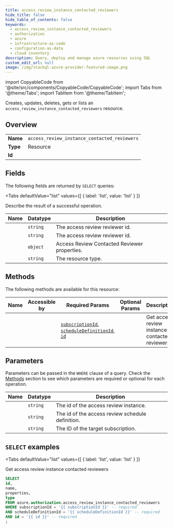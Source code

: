 ```yaml
--- 
title: access_review_instance_contacted_reviewers
hide_title: false
hide_table_of_contents: false
keywords:
  - access_review_instance_contacted_reviewers
  - authorization
  - azure
  - infrastructure-as-code
  - configuration-as-data
  - cloud inventory
description: Query, deploy and manage azure resources using SQL
custom_edit_url: null
image: /img/stackql-azure-provider-featured-image.png
---
```


import CopyableCode from '@site/src/components/CopyableCode/CopyableCode';
import Tabs from '@theme/Tabs';
import TabItem from '@theme/TabItem';

Creates, updates, deletes, gets or lists an <code>access_review_instance_contacted_reviewers</code> resource.

## Overview
<table><tbody>
<tr><td><b>Name</b></td><td><code>access_review_instance_contacted_reviewers</code></td></tr>
<tr><td><b>Type</b></td><td>Resource</td></tr>
<tr><td><b>Id</b></td><td><CopyableCode code="azure.authorization.access_review_instance_contacted_reviewers" /></td></tr>
</tbody></table>

## Fields

The following fields are returned by `SELECT` queries:

<Tabs
    defaultValue="list"
    values={[
        { label: 'list', value: 'list' }
    ]}
>
<TabItem value="list">

Describe the result of a successful operation.

<table>
<thead>
    <tr>
    <th>Name</th>
    <th>Datatype</th>
    <th>Description</th>
    </tr>
</thead>
<tbody>
<tr>
    <td><CopyableCode code="id" /></td>
    <td><code>string</code></td>
    <td>The access review reviewer id.</td>
</tr>
<tr>
    <td><CopyableCode code="name" /></td>
    <td><code>string</code></td>
    <td>The access review reviewer id.</td>
</tr>
<tr>
    <td><CopyableCode code="properties" /></td>
    <td><code>object</code></td>
    <td>Access Review Contacted Reviewer properties.</td>
</tr>
<tr>
    <td><CopyableCode code="type" /></td>
    <td><code>string</code></td>
    <td>The resource type.</td>
</tr>
</tbody>
</table>
</TabItem>
</Tabs>

## Methods

The following methods are available for this resource:

<table>
<thead>
    <tr>
    <th>Name</th>
    <th>Accessible by</th>
    <th>Required Params</th>
    <th>Optional Params</th>
    <th>Description</th>
    </tr>
</thead>
<tbody>
<tr>
    <td><a href="#list"><CopyableCode code="list" /></a></td>
    <td><CopyableCode code="select" /></td>
    <td><a href="#parameter-subscriptionId"><code>subscriptionId</code></a>, <a href="#parameter-scheduleDefinitionId"><code>scheduleDefinitionId</code></a>, <a href="#parameter-id"><code>id</code></a></td>
    <td></td>
    <td>Get access review instance contacted reviewers</td>
</tr>
</tbody>
</table>

## Parameters

Parameters can be passed in the `WHERE` clause of a query. Check the [Methods](#methods) section to see which parameters are required or optional for each operation.

<table>
<thead>
    <tr>
    <th>Name</th>
    <th>Datatype</th>
    <th>Description</th>
    </tr>
</thead>
<tbody>
<tr id="parameter-id">
    <td><CopyableCode code="id" /></td>
    <td><code>string</code></td>
    <td>The id of the access review instance.</td>
</tr>
<tr id="parameter-scheduleDefinitionId">
    <td><CopyableCode code="scheduleDefinitionId" /></td>
    <td><code>string</code></td>
    <td>The id of the access review schedule definition.</td>
</tr>
<tr id="parameter-subscriptionId">
    <td><CopyableCode code="subscriptionId" /></td>
    <td><code>string</code></td>
    <td>The ID of the target subscription.</td>
</tr>
</tbody>
</table>

## `SELECT` examples

<Tabs
    defaultValue="list"
    values={[
        { label: 'list', value: 'list' }
    ]}
>
<TabItem value="list">

Get access review instance contacted reviewers

```sql
SELECT
id,
name,
properties,
type
FROM azure.authorization.access_review_instance_contacted_reviewers
WHERE subscriptionId = '{{ subscriptionId }}' -- required
AND scheduleDefinitionId = '{{ scheduleDefinitionId }}' -- required
AND id = '{{ id }}' -- required
;
```
</TabItem>
</Tabs>
